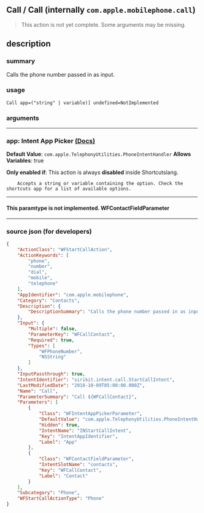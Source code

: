 
## Call / Call (internally `com.apple.mobilephone.call`)

> This action is not yet complete. Some arguments may be missing.


## description

### summary

Calls the phone number passed in as input.


### usage
```
Call app=("string" | variable)] undefined=NotImplemented
```

### arguments

---

### app: Intent App Picker [(Docs)](https://pfgithub.github.io/shortcutslang/gettingstarted#other-fields)
**Default Value**: ```
		com.apple.TelephonyUtilities.PhoneIntentHandler
		```
**Allows Variables**: true

**Only enabled if**: This action is always **disabled** inside Shortcutslang.

		Accepts a string or variable containing the option. Check the shortcuts app for a list of available options. 

---

#### This paramtype is not implemented. WFContactFieldParameter

---

### source json (for developers)

```json
{
	"ActionClass": "WFStartCallAction",
	"ActionKeywords": [
		"phone",
		"number",
		"dial",
		"mobile",
		"telephone"
	],
	"AppIdentifier": "com.apple.mobilephone",
	"Category": "Contacts",
	"Description": {
		"DescriptionSummary": "Calls the phone number passed in as input."
	},
	"Input": {
		"Multiple": false,
		"ParameterKey": "WFCallContact",
		"Required": true,
		"Types": [
			"WFPhoneNumber",
			"NSString"
		]
	},
	"InputPassthrough": true,
	"IntentIdentifier": "sirikit.intent.call.StartCallIntent",
	"LastModifiedDate": "2018-10-09T05:00:00.000Z",
	"Name": "Call",
	"ParameterSummary": "Call ${WFCallContact}",
	"Parameters": [
		{
			"Class": "WFIntentAppPickerParameter",
			"DefaultValue": "com.apple.TelephonyUtilities.PhoneIntentHandler",
			"Hidden": true,
			"IntentName": "INStartCallIntent",
			"Key": "IntentAppIdentifier",
			"Label": "App"
		},
		{
			"Class": "WFContactFieldParameter",
			"IntentSlotName": "contacts",
			"Key": "WFCallContact",
			"Label": "Contact"
		}
	],
	"Subcategory": "Phone",
	"WFStartCallActionType": "Phone"
}
```
